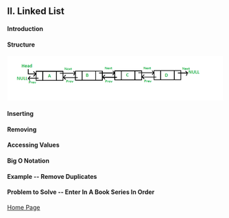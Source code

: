 ## II. Linked List
#### Introduction
#### Structure

![](DLLGfG.png)

#### Inserting
#### Removing
#### Accessing Values
#### Big O Notation
#### Example -- Remove Duplicates
#### Problem to Solve -- Enter In A Book Series In Order 

[Home Page](0-welcome.md)